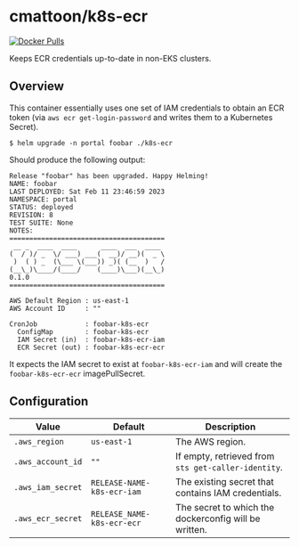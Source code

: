 cmattoon/k8s-ecr
================

[![Docker Pulls](https://img.shields.io/docker/pulls/cmattoon/k8s-ecr?style=for-the-badge)](https://hub.docker.com/repository/docker/cmattoon/k8s-ecr)

Keeps ECR credentials up-to-date in non-EKS clusters.

Overview
--------

This container essentially uses one set of IAM credentials to obtain an ECR token (via `aws ecr get-login-password` and writes them to a Kubernetes Secret).

    $ helm upgrade -n portal foobar ./k8s-ecr

Should produce the following output:

```
Release "foobar" has been upgraded. Happy Helming!
NAME: foobar
LAST DEPLOYED: Sat Feb 11 23:46:59 2023
NAMESPACE: portal
STATUS: deployed
REVISION: 8
TEST SUITE: None
NOTES:
=======================================
 __ _  ____  ____      ____  ___  ____
(  / )/ _  \/ ___) ___(  __)/ __)(  _ \
 )  ( ) _  (\___ \(___)) _)( (__  )   /
(__\_)\____/(____/    (____)\___)(__\_)
0.1.0
=======================================

AWS Default Region : us-east-1
AWS Account ID     : ""

CronJob            : foobar-k8s-ecr
  ConfigMap        : foobar-k8s-ecr
  IAM Secret (in)  : foobar-k8s-ecr-iam
  ECR Secret (out) : foobar-k8s-ecr-ecr
```

It expects the IAM secret to exist at `foobar-k8s-ecr-iam` and will create the `foobar-k8s-ecr-ecr` imagePullSecret.


Configuration
-------------

| Value             | Default                    | Description                                           |
|-------------------|----------------------------|-------------------------------------------------------|
| `.aws_region`     | `us-east-1`                | The AWS region.                                       |
| `.aws_account_id` | `""`                       | If empty, retrieved from `sts get-caller-identity`.   |
| `.aws_iam_secret` | `RELEASE-NAME-k8s-ecr-iam` | The existing secret that contains IAM credentials.    |
| `.aws_ecr_secret` | `RELEASE_NAME-k8s-ecr-ecr` | The secret to which the dockerconfig will be written. |
